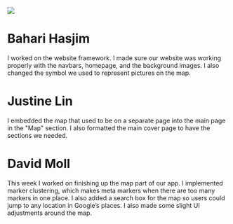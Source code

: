![](http://i.imgur.com/tQaTHlS.gifv)

# Bahari Hasjim
I worked on the website framework. I made sure our website was working properly with the navbars, homepage, and the background images. I also changed the symbol we used to represent pictures on the map.

# Justine Lin
I embedded the map that used to be on a separate page into the main page in the "Map" section.  I also formatted the main cover page to have the sections we needed.

# David Moll
This week I worked on finishing up the map part of our app. I implemented marker clustering, which makes meta markers when there are too many markers in one place. I also added a search box for the map so users could jump to any location in Google’s places. I also made some slight UI adjustments around the map.
